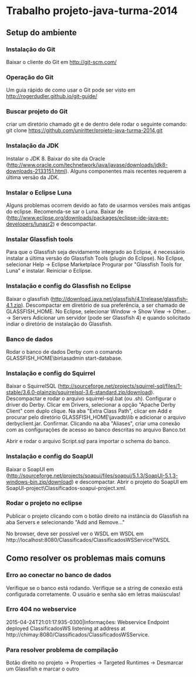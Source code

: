 # Trabalho projeto-java-turma-2014
## Setup do ambiente

### Instalação do Git
Baixar o cliente do Git em http://git-scm.com/

### Operação do Git
Um guia rápido de como usar o Git pode ser visto em http://rogerdudler.github.io/git-guide/

### Buscar projeto do Git
criar um diretório chamado git e de dentro dele rodar o seguinte comando:
git clone https://github.com/uniritter/projeto-java-turma-2014.git

### Instalação da JDK
Instalar o JDK 8. Baixar do site da Oracle (http://www.oracle.com/technetwork/java/javase/downloads/jdk8-downloads-2133151.html).
Alguns componentes mais recentes requerem a última versão da JDK.

### Instalar o Eclipse Luna
Alguns problemas ocorrem devido ao fato de usarmos versões mais antigas do eclipse. Recomenda-se sar o Luna.
Baixar de (http://www.eclipse.org/downloads/packages/eclipse-ide-java-ee-developers/lunasr2) e descompactar.

### Instalar Glassfish tools
Para que o Glassfish seja devidamente integrado ao Eclipse, é necessário instalar a última versão do Glassfish Tools (plugin do Eclipse).
No Eclipse, selecionar Help -> Eclipse Marketplace
Progurar por "Glassfish Tools for Luna" e instalar. Reiniciar o Eclipse.

### Instalação e config do Glassfish no Eclipse
Baixar o glassfish (http://download.java.net/glassfish/4.1/release/glassfish-4.1.zip).
Descompactar em diretório de sua preferência, a ser chamado de GLASSFISH_HOME.
No Eclipse, selecionar Window -> Show View -> Other... -> Servers
Adicionar um servidor (pode ser Glassfish 4) e quando solicitado indiar o diretório de instalação do Glassfish.

### Banco de dados
Rodar o banco de dados Derby com o comando GLASSFISH_HOME\bin\asadmin start-database.

### Instalação e config do Squirrel
Baixar o SquirrelSQL (http://sourceforge.net/projects/squirrel-sql/files/1-stable/3.6.0-plainzip/squirrelsql-3.6-standard.zip/download).
Descompactar e rodar o arquivo squirrel-sql.bat (ou .sh).
Configurar o driver do Derby. Clicar em Drivers, selecionar a opção "Apache Derby Client" com duplo clique.
Na aba "Extra Class Path", clicar em Add e procurar pelo diretório GLASSFISH_HOME\javadb\lib e adicionar o arquivo derbyclient.jar. Confirmar.
Clicando na aba "Aliases", criar uma conexão com as configurações de acesso ao banco descritas no arquivo Banco.txt

Abrir e rodar o arquivo Script.sql para importar o schema do banco.

### Instalação e config do SoapUI
Baixar o SoapUI em (http://sourceforge.net/projects/soapui/files/soapui/5.1.3/SoapUI-5.1.3-windows-bin.zip/download) e descompactar.
Abrir o projeto do SoapUI em SoapUI-project\Classificados-soapui-project.xml.

### Rodar o projeto no eclipse
Publicar o projeto clicando com o botão direito na instância do Glassfish na aba Servers e selecionando "Add and Remove..."

No browser, deve ser possível ver o WSDL em WSDL em http://localhost:8080/Classificados/ClassificadosWSService?WSDL

## Como resolver os problemas mais comuns

### Erro ao conectar no banco de dados
Verifique se o banco está rodando. Verifique se a string de conexão está configurada corretamente. O usuário e senha são em letras maiúsculas!

### Erro 404 no webservice
2015-04-24T21:01:17.935-0300|Informações: Webservice Endpoint deployed ClassificadosWS
 listening at address at http://chimay:8080/Classificados/ClassificadosWSService.

### Para resolver problema de compilação
Botão direito no projeto -> Properties -> Targeted Runtimes -> Desmarcar um Glassfish e marcar o outro

  
